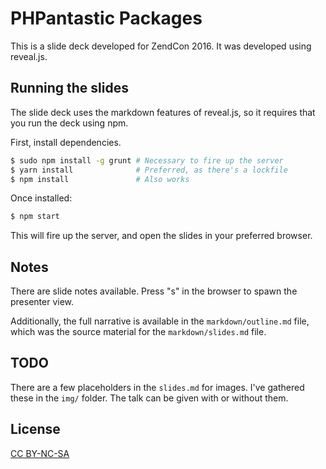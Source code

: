 # PHPantastic Packages

This is a slide deck developed for ZendCon 2016. It was developed using
reveal.js.

## Running the slides

The slide deck uses the markdown features of reveal.js, so it requires that you
run the deck using npm.

First, install dependencies.

```bash
$ sudo npm install -g grunt # Necessary to fire up the server
$ yarn install              # Preferred, as there's a lockfile
$ npm install               # Also works
```

Once installed:

```bash
$ npm start
```

This will fire up the server, and open the slides in your preferred browser.

## Notes

There are slide notes available. Press "s" in the browser to spawn the presenter
view.

Additionally, the full narrative is available in the `markdown/outline.md` file,
which was the source material for the `markdown/slides.md` file.

## TODO

There are a few placeholders in the `slides.md` for images. I've gathered these
in the `img/` folder. The talk can be given with or without them.

## License

[CC BY-NC-SA](https://creativecommons.org/licenses/by-nc-sa/4.0/)
